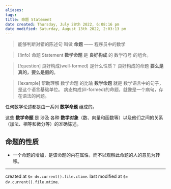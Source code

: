 ```yaml
---
aliases: 
tags: 
title: 命题 Statement
date created: Thursday, July 28th 2022, 6:08:16 pm
date modified: Saturday, August 13th 2022, 2:03:13 pm
---
```



> 能够判断对错的陈述句 叫做 **命题**
> —— 程序员中的数学

> [!info]  命题 Statement
> **数学命题** 是 **良好构成** 的 数学符号 的组合。

>[!question] 良好构成(well-formed) 是什么性质？
>良好构成的命题 **要么是真的，要么是假的**。

>[!example] 帮助理解 数学命题 的比喻
> **数学命题** 就是 数学语言中的句子，是这个语言基础单位。
> 病态构成(ill-formed)的命题，就像是一个病句，存在语法的问题。

任何数学论述都是由一系列 **数学命题** 组成的。

这些 **数学命题** 是 涉及 各种 **数学对象**（数、向量和函数等）以及他们之间的关系（加法、相等和微分等）的准确陈述。

## 命题的性质

- 一个命题的增加，是该命题的内在属性，而不以观察此命题的人的意见为转移。

---

created at `$= dv.current().file.ctime`.
last modified at `$= dv.current().file.mtime`.